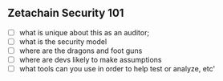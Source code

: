 ## Zetachain Security 101

- [ ] what is unique about this as an auditor;
- [ ] what is the security model
- [ ] where are the dragons and foot guns
- [ ] where are devs likely to make assumptions
- [ ] what tools can you use in order to help test or analyze, etc'